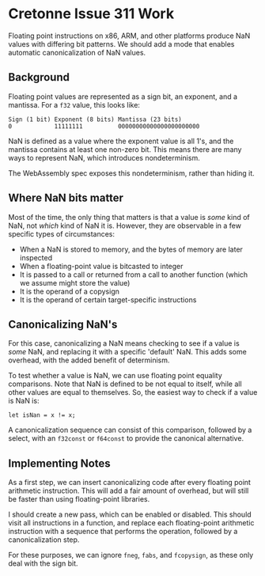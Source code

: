 # Cretonne Issue 311 Work

Floating point instructions on x86, ARM, and other platforms produce NaN values
with differing bit patterns. We should add a mode that enables automatic
canonicalization of NaN values.

## Background

Floating point values are represented as a sign bit, an exponent, and a
mantissa. For a `f32` value, this looks like:

```
Sign (1 bit) Exponent (8 bits) Mantissa (23 bits)
0            11111111          00000000000000000000000
```

NaN is defined as a value where the exponent value is all 1's, and the mantissa
contains at least one non-zero bit. This means there are many ways to represent
NaN, which introduces nondeterminism.

The WebAssembly spec exposes this nondeterminism, rather than hiding it.

## Where NaN bits matter

Most of the time, the only thing that matters is that a value is _some_ kind
of NaN, not _which_ kind of NaN it is. However, they are observable in a few
specific types of circumstances:

*  When a NaN is stored to memory, and the bytes of memory are later inspected
*  When a floating-point value is bitcasted to integer
*  It is passed to a call or returned from a call to another function (which we assume might store the value)
*  It is the operand of a copysign
*  It is the operand of certain target-specific instructions

## Canonicalizing NaN's

For this case, canonicalizing a NaN means checking to see if a value is _some_
NaN, and replacing it with a specific 'default' NaN. This adds some overhead,
with the added benefit of determinism.

To test whether a value is NaN, we can use floating point equality comparisons.
Note that NaN is defined to be not equal to itself, while all other values
are equal to themselves. So, the easiest way to check if a value is NaN is:

```
let isNan = x != x;
```

A canonicalization sequence can consist of this comparison, followed by a
select, with an `f32const` or `f64const` to provide the canonical alternative.

## Implementing Notes

As a first step, we can insert canonicalizing code after every floating point
arithmetic instruction. This will add a fair amount of overhead, but will still
be faster than using floating-point libraries.

I should create a new pass, which can be enabled or disabled. This should visit
all instructions in a function, and replace each floating-point arithmetic
instruction with a sequence that performs the operation, followed by a
canonicalization step.

For these purposes, we can ignore `fneg`, `fabs`, and `fcopysign`, as these
only deal with the sign bit.


